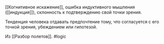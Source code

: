 [[Когнитивное искажение]], ошибка индуктивного мышления ([[индукция]]), склонность к подтверждению свой точки зрения.

Тенденция человека отдавать предпочтение тому, что согласуется с его точкой зрения, убеждением или гипотезой.

Из [[Разбор полетов]].
#logic